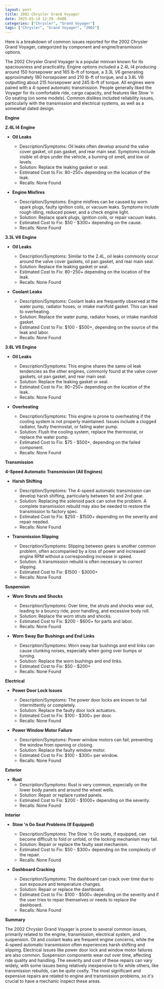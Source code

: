 ```yaml
---
layout: post
title: 2002 Chrysler Grand Voyager
date: 2025-03-14 12:29 -0400
categories: ["Chrysler", "Grand Voyager"]
tags: ["Chrysler", "Grand Voyager", "2002"]
---
```

Here is a breakdown of common issues reported for the 2002 Chrysler Grand Voyager, categorized by component and engine/transmission options.

The 2002 Chrysler Grand Voyager is a popular minivan known for its spaciousness and practicality. Engine options included a 2.4L I4 producing around 150 horsepower and 165 lb-ft of torque, a 3.3L V6 generating approximately 180 horsepower and 210 lb-ft of torque, and a 3.8L V6 outputting about 215 horsepower and 245 lb-ft of torque. All engines were paired with a 4-speed automatic transmission. People generally liked the Voyager for its comfortable ride, cargo capacity, and features like Stow 'n Go seating (on some models). Common dislikes included reliability issues, particularly with the transmission and electrical systems, as well as a somewhat dated design.

**Engine**

**2.4L I4 Engine**

*   **Oil Leaks**
    *   Description/Symptoms: Oil leaks often develop around the valve cover gasket, oil pan gasket, and rear main seal. Symptoms include visible oil drips under the vehicle, a burning oil smell, and low oil levels.
    *   Solution: Replace the leaking gasket or seal.
    *   Estimated Cost to Fix: $80-$250+ depending on the location of the leak.
    *   Recalls: None Found

*   **Engine Misfires**
    *   Description/Symptoms: Engine misfires can be caused by worn spark plugs, faulty ignition coils, or vacuum leaks. Symptoms include rough idling, reduced power, and a check engine light.
    *   Solution: Replace spark plugs, ignition coils, or repair vacuum leaks.
    *   Estimated Cost to Fix: $50 - $300+ depending on the cause.
    *   Recalls: None Found

**3.3L V6 Engine**

*   **Oil Leaks**
    *   Description/Symptoms: Similar to the 2.4L, oil leaks commonly occur around the valve cover gaskets, oil pan gasket, and rear main seal.
    *   Solution: Replace the leaking gasket or seal.
    *   Estimated Cost to Fix: $80-$250+ depending on the location of the leak.
    *   Recalls: None Found

*   **Coolant Leaks**
    *   Description/Symptoms: Coolant leaks are frequently observed at the water pump, radiator hoses, or intake manifold gasket. This can lead to overheating.
    *   Solution: Replace the water pump, radiator hoses, or intake manifold gasket.
    *   Estimated Cost to Fix: $100 - $500+, depending on the source of the leak and labor.
    *   Recalls: None Found

**3.8L V6 Engine**

*   **Oil Leaks**
    *   Description/Symptoms: This engine shares the same oil leak tendencies as the other engines, commonly found at the valve cover gaskets, oil pan gasket, and rear main seal.
    *   Solution: Replace the leaking gasket or seal.
    *   Estimated Cost to Fix: $80-$250+ depending on the location of the leak.
    *   Recalls: None Found

*   **Overheating**
    *   Description/Symptoms: This engine is prone to overheating if the cooling system is not properly maintained. Issues include a clogged radiator, faulty thermostat, or failing water pump.
    *   Solution: Flush the cooling system, replace the thermostat, or replace the water pump.
    *   Estimated Cost to Fix: $75 - $500+, depending on the failed component.
    *   Recalls: None Found

**Transmission**

**4-Speed Automatic Transmission (All Engines)**

*   **Harsh Shifting**
    *   Description/Symptoms: The 4-speed automatic transmission can develop harsh shifting, particularly between 1st and 2nd gear.
    *   Solution: Replacing the solenoid pack can solve the problem. A complete transmission rebuild may also be needed to restore the transmission to factory spec.
    *   Estimated Cost to Fix: $250 - $1500+ depending on the severity and repair needed.
    *   Recalls: None Found

*   **Transmission Slipping**
    *   Description/Symptoms: Slipping between gears is another common problem, often accompanied by a loss of power and increased engine RPM without a corresponding increase in speed.
    *   Solution: A transmission rebuild is often necessary to correct slipping.
    *   Estimated Cost to Fix: $1500 - $3000+
    *   Recalls: None Found

**Suspension**

*   **Worn Struts and Shocks**
    *   Description/Symptoms: Over time, the struts and shocks wear out, leading to a bouncy ride, poor handling, and excessive body roll.
    *   Solution: Replace the worn struts and shocks.
    *   Estimated Cost to Fix: $200 - $600+ for parts and labor.
    *   Recalls: None Found

*   **Worn Sway Bar Bushings and End Links**
    *   Description/Symptoms: Worn sway bar bushings and end links can cause clunking noises, especially when going over bumps or turning.
    *   Solution: Replace the worn bushings and end links.
    *   Estimated Cost to Fix: $50 - $200+
    *   Recalls: None Found

**Electrical**

*   **Power Door Lock Issues**
    *   Description/Symptoms: The power door locks are known to fail intermittently or completely.
    *   Solution: Replace the faulty door lock actuators.
    *   Estimated Cost to Fix: $100 - $300+ per door.
    *   Recalls: None Found

*   **Power Window Motor Failure**
    *   Description/Symptoms: Power window motors can fail, preventing the window from opening or closing.
    *   Solution: Replace the faulty window motor.
    *   Estimated Cost to Fix: $100 - $300+ per window.
    *   Recalls: None Found

**Exterior**

*   **Rust**
    *   Description/Symptoms: Rust is very common, especially on the lower body panels and around the wheel wells.
    *   Solution: Repair or replace rusted panels.
    *   Estimated Cost to Fix: $200 - $1000+ depending on the severity.
    *   Recalls: None Found

**Interior**

*   **Stow 'n Go Seat Problems (If Equipped)**
    *   Description/Symptoms: The Stow 'n Go seats, if equipped, can become difficult to fold or unfold, or the locking mechanism may fail.
    *   Solution: Repair or replace the faulty seat mechanism.
    *   Estimated Cost to Fix: $50 - $300+ depending on the complexity of the repair.
    *   Recalls: None Found

*   **Dashboard Cracking**
    *   Description/Symptoms: The dashboard can crack over time due to sun exposure and temperature changes.
    *   Solution: Repair or replace the dashboard.
    *   Estimated Cost to Fix: $100 - $500+ depending on the severity and if the user tries to repair themselves or needs to replace the dashboard.
    *   Recalls: None Found

**Summary**

The 2002 Chrysler Grand Voyager is prone to several common issues, primarily related to the engine, transmission, electrical system, and suspension. Oil and coolant leaks are frequent engine concerns, while the 4-speed automatic transmission often experiences harsh shifting and slipping. Electrical issues like power door lock and window motor failures are also common. Suspension components wear out over time, affecting ride quality and handling. The severity and cost of these repairs can vary widely, with some issues being relatively inexpensive to fix while others, like transmission rebuilds, can be quite costly. The most significant and expensive repairs are related to engine and transmission problems, so it's crucial to have a mechanic inspect these areas.

